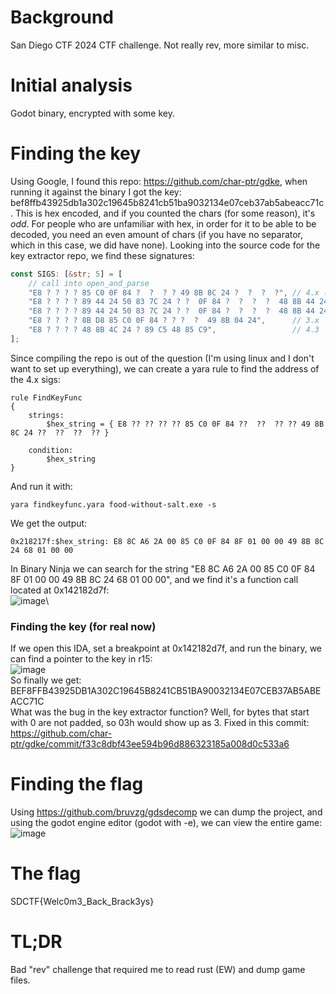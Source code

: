 # Background
San Diego CTF 2024 CTF challenge. Not really rev, more similar to misc. 
# Initial analysis
Godot binary, encrypted with some key.
# Finding the key
Using Google, I found this repo: https://github.com/char-ptr/gdke, when running it against the binary I got the key: bef8ffb43925db1a302c19645b8241cb51ba9032134e07ceb37ab5abeacc71c. This is hex encoded, and if you counted the chars (for some reason), it's *odd*. For people who are unfamiliar with hex, in order for it to be able to be decoded, you need an even amount of chars (if you have no separator, which in this case, we did have none). Looking into the source code for the key extractor repo, we find these signatures:
```rust
const SIGS: [&str; 5] = [
    // call into open_and_parse
    "E8 ? ? ? ? 85 C0 0F 84 ?  ?  ? ? 49 8B 8C 24 ?  ?  ?  ?", // 4.x (4.2.1)
    "E8 ? ? ? ? 89 44 24 50 83 7C 24 ? ?  0F 84 ?  ?  ?  ?  48 8B 44 24 ?", // 3.5.1
    "E8 ? ? ? ? 89 44 24 50 83 7C 24 ? ?  0F 84 ?  ?  ?  ?  48 8B 44 24 ?", // 3.5.1
    "E8 ? ? ? ? 8B D8 85 C0 0F 84 ? ? ?  ?  49 8B 04 24",      // 3.x
    "E8 ? ? ? ? 48 8B 4C 24 ? 89 C5 48 85 C9",                 // 4.3
];
```
Since compiling the repo is out of the question (I'm using linux and I don't want to set up everything), we can create a yara rule to find the address of the 4.x sigs:
```yara
rule FindKeyFunc
{
    strings:
        $hex_string = { E8 ?? ?? ?? ?? 85 C0 0F 84 ??  ??  ?? ?? 49 8B 8C 24 ??  ??  ??  ?? }

    condition:
        $hex_string
}
```
And run it with:
```
yara findkeyfunc.yara food-without-salt.exe -s
```
We get the output:
```
0x218217f:$hex_string: E8 8C A6 2A 00 85 C0 0F 84 8F 01 00 00 49 8B 8C 24 68 01 00 00
```
In Binary Ninja we can search for the string "E8 8C A6 2A 00 85 C0 0F 84 8F 01 00 00 49 8B 8C 24 68 01 00 00", and we find it's a function call located at 0x142182d7f:\
![image](https://github.com/Boberttt/ctf-writeups/assets/104478197/e7f2a497-f916-4481-960e-2271316b1fd7)\
### Finding the key (for real now)
If we open this IDA, set a breakpoint at 0x142182d7f, and run the binary, we can find a pointer to the key in r15:\
![image](https://github.com/Boberttt/ctf-writeups/assets/104478197/08d590ee-c29f-47c4-ab96-4ba9b81d945f)\
So finally we get: BEF8FFB43925DB1A302C19645B8241CB51BA90032134E07CEB37AB5ABEACC71C\
What was the bug in the key extractor function? Well, for bytes that start with 0 are not padded, so 03h would show up as 3. Fixed in this commit: https://github.com/char-ptr/gdke/commit/f33c8dbf43ee594b96d886323185a008d0c533a6
# Finding the flag
Using https://github.com/bruvzg/gdsdecomp we can dump the project, and using the godot engine editor (godot with -e), we can view the entire game:\
![image](https://github.com/Boberttt/ctf-writeups/assets/104478197/8f9df1da-cab3-4a58-bd6b-0cdd7fe8d656)
# The flag
SDCTF{Welc0m3_Back_Brack3ys}
# TL;DR
Bad "rev" challenge that required me to read rust (EW) and dump game files.
